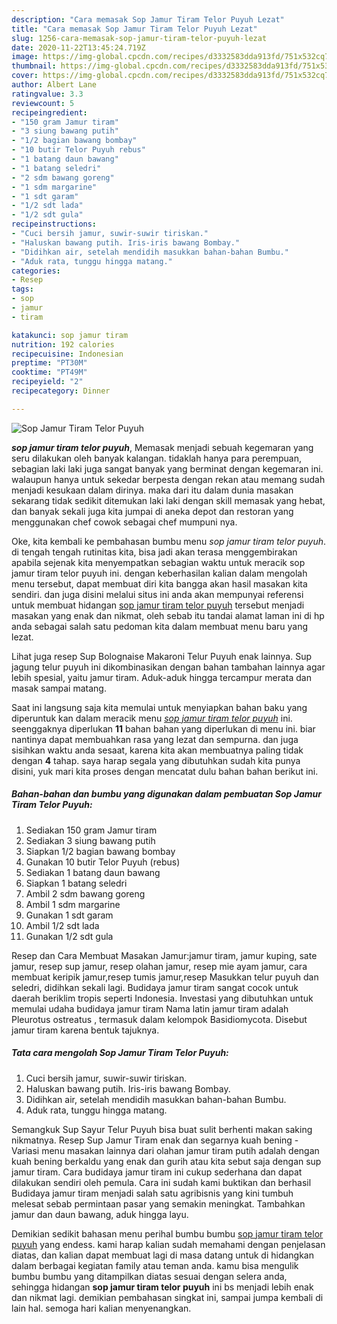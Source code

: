 ```yaml
---
description: "Cara memasak Sop Jamur Tiram Telor Puyuh Lezat"
title: "Cara memasak Sop Jamur Tiram Telor Puyuh Lezat"
slug: 1256-cara-memasak-sop-jamur-tiram-telor-puyuh-lezat
date: 2020-11-22T13:45:24.719Z
image: https://img-global.cpcdn.com/recipes/d3332583dda913fd/751x532cq70/sop-jamur-tiram-telor-puyuh-foto-resep-utama.jpg
thumbnail: https://img-global.cpcdn.com/recipes/d3332583dda913fd/751x532cq70/sop-jamur-tiram-telor-puyuh-foto-resep-utama.jpg
cover: https://img-global.cpcdn.com/recipes/d3332583dda913fd/751x532cq70/sop-jamur-tiram-telor-puyuh-foto-resep-utama.jpg
author: Albert Lane
ratingvalue: 3.3
reviewcount: 5
recipeingredient:
- "150 gram Jamur tiram"
- "3 siung bawang putih"
- "1/2 bagian bawang bombay"
- "10 butir Telor Puyuh rebus"
- "1 batang daun bawang"
- "1 batang seledri"
- "2 sdm bawang goreng"
- "1 sdm margarine"
- "1 sdt garam"
- "1/2 sdt lada"
- "1/2 sdt gula"
recipeinstructions:
- "Cuci bersih jamur, suwir-suwir tiriskan."
- "Haluskan bawang putih. Iris-iris bawang Bombay."
- "Didihkan air, setelah mendidih masukkan bahan-bahan Bumbu."
- "Aduk rata, tunggu hingga matang."
categories:
- Resep
tags:
- sop
- jamur
- tiram

katakunci: sop jamur tiram 
nutrition: 192 calories
recipecuisine: Indonesian
preptime: "PT30M"
cooktime: "PT49M"
recipeyield: "2"
recipecategory: Dinner

---
```



![Sop Jamur Tiram Telor Puyuh](https://img-global.cpcdn.com/recipes/d3332583dda913fd/751x532cq70/sop-jamur-tiram-telor-puyuh-foto-resep-utama.jpg)

<b><i>sop jamur tiram telor puyuh</i></b>, Memasak menjadi sebuah kegemaran yang seru dilakukan oleh banyak kalangan. tidaklah hanya para perempuan, sebagian laki laki juga sangat banyak yang berminat dengan kegemaran ini. walaupun hanya untuk sekedar berpesta dengan rekan atau memang sudah menjadi kesukaan dalam dirinya. maka dari itu dalam dunia masakan sekarang tidak sedikit ditemukan laki laki dengan skill memasak yang hebat, dan banyak sekali juga kita jumpai di aneka depot dan restoran yang menggunakan chef cowok sebagai chef mumpuni nya.

Oke, kita kembali ke pembahasan bumbu menu <i>sop jamur tiram telor puyuh</i>. di tengah tengah rutinitas kita, bisa jadi akan terasa menggembirakan apabila sejenak kita menyempatkan sebagian waktu untuk meracik sop jamur tiram telor puyuh ini. dengan keberhasilan kalian dalam mengolah menu tersebut, dapat membuat diri kita bangga akan hasil masakan kita sendiri. dan juga disini melalui situs ini anda akan mempunyai referensi untuk membuat hidangan <u>sop jamur tiram telor puyuh</u> tersebut menjadi masakan yang enak dan nikmat, oleh sebab itu tandai alamat laman ini di hp anda sebagai salah satu pedoman kita dalam membuat menu baru yang lezat.

Lihat juga resep Sup Bolognaise Makaroni Telur Puyuh enak lainnya. Sup jagung telur puyuh ini dikombinasikan dengan bahan tambahan lainnya agar lebih spesial, yaitu jamur tiram. Aduk-aduk hingga tercampur merata dan masak sampai matang.


Saat ini langsung saja kita memulai untuk menyiapkan bahan baku yang diperuntuk kan dalam meracik menu <u><i>sop jamur tiram telor puyuh</i></u> ini. seenggaknya diperlukan <b>11</b> bahan bahan yang diperlukan di menu ini. biar nantinya dapat membuahkan rasa yang lezat dan sempurna. dan juga sisihkan waktu anda sesaat, karena kita akan membuatnya paling tidak dengan <b>4</b> tahap. saya harap segala yang dibutuhkan sudah kita punya disini, yuk mari kita proses dengan mencatat dulu bahan bahan berikut ini.

<!--inarticleads1-->

##### Bahan-bahan dan bumbu yang digunakan dalam pembuatan Sop Jamur Tiram Telor Puyuh:

1. Sediakan 150 gram Jamur tiram
1. Sediakan 3 siung bawang putih
1. Siapkan 1/2 bagian bawang bombay
1. Gunakan 10 butir Telor Puyuh (rebus)
1. Sediakan 1 batang daun bawang
1. Siapkan 1 batang seledri
1. Ambil 2 sdm bawang goreng
1. Ambil 1 sdm margarine
1. Gunakan 1 sdt garam
1. Ambil 1/2 sdt lada
1. Gunakan 1/2 sdt gula


Resep dan Cara Membuat Masakan Jamur:jamur tiram, jamur kuping, sate jamur, resep sup jamur, resep olahan jamur, resep mie ayam jamur, cara membuat keripik jamur,resep tumis jamur,resep Masukkan telur puyuh dan seledri, didihkan sekali lagi. Budidaya jamur tiram sangat cocok untuk daerah beriklim tropis seperti Indonesia. Investasi yang dibutuhkan untuk memulai udaha budidaya jamur tiram Nama latin jamur tiram adalah Pleurotus ostreatus , termasuk dalam kelompok Basidiomycota. Disebut jamur tiram karena bentuk tajuknya. 

<!--inarticleads2-->

##### Tata cara mengolah Sop Jamur Tiram Telor Puyuh:

1. Cuci bersih jamur, suwir-suwir tiriskan.
1. Haluskan bawang putih. Iris-iris bawang Bombay.
1. Didihkan air, setelah mendidih masukkan bahan-bahan Bumbu.
1. Aduk rata, tunggu hingga matang.


Semangkuk Sup Sayur Telur Puyuh bisa buat sulit berhenti makan saking nikmatnya. Resep Sup Jamur Tiram enak dan segarnya kuah bening - Variasi menu masakan lainnya dari olahan jamur tiram putih adalah dengan kuah bening berkaldu yang enak dan gurih atau kita sebut saja dengan sup jamur tiram. Cara budidaya jamur tiram ini cukup sederhana dan dapat dilakukan sendiri oleh pemula. Cara ini sudah kami buktikan dan berhasil Budidaya jamur tiram menjadi salah satu agribisnis yang kini tumbuh melesat sebab permintaan pasar yang semakin meningkat. Tambahkan jamur dan daun bawang, aduk hingga layu. 

Demikian sedikit bahasan menu perihal bumbu bumbu <u>sop jamur tiram telor puyuh</u> yang endess. kami harap kalian sudah memahami dengan penjelasan diatas, dan kalian dapat membuat lagi di masa datang untuk di hidangkan dalam berbagai kegiatan family atau teman anda. kamu bisa mengulik bumbu bumbu yang ditampilkan diatas sesuai dengan selera anda, sehingga hidangan <b>sop jamur tiram telor puyuh</b> ini bs menjadi lebih enak dan nikmat lagi. demikian pembahasan singkat ini, sampai jumpa kembali di lain hal. semoga hari kalian menyenangkan.
